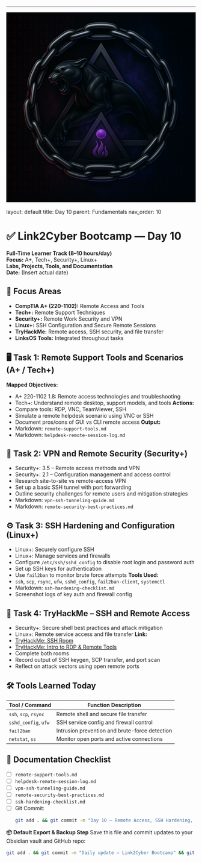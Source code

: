 ---
![Panther Icon](/assets/icons/icon-cyber-panther.png)

layout: default
title: Day 10
parent: Fundamentals
nav_order: 10

# ✅ Link2Cyber Bootcamp — Day 10
**Full-Time Learner Track (8–10 hours/day)**  
**Focus:** A+, Tech+, Security+, Linux+  
**Labs, Projects, Tools, and Documentation**  
**Date:** (Insert actual date)
## 🧩 Focus Areas
- **CompTIA A+ (220-1102):** Remote Access and Tools  
- **Tech+:** Remote Support Techniques  
- **Security+:** Remote Work Security and VPN  
- **Linux+:** SSH Configuration and Secure Remote Sessions  
- **TryHackMe:** Remote access, SSH security, and file transfer  
- **LinksOS Tools:** Integrated throughout tasks
## 🖥️ Task 1: Remote Support Tools and Scenarios (A+ / Tech+)
**Mapped Objectives:**  
- A+ 220-1102 1.8: Remote access technologies and troubleshooting  
- Tech+: Understand remote desktop, support models, and tools
**Actions:**  
- Compare tools: RDP, VNC, TeamViewer, SSH  
- Simulate a remote helpdesk scenario using VNC or SSH  
- Document pros/cons of GUI vs CLI remote access
**Output:**  
- Markdown: `remote-support-tools.md`  
- Markdown: `helpdesk-remote-session-log.md`
## 🔐 Task 2: VPN and Remote Security (Security+)
- Security+: 3.5 – Remote access methods and VPN  
- Security+: 2.1 – Configuration management and access control
- Research site-to-site vs remote-access VPN  
- Set up a basic SSH tunnel with port forwarding  
- Outline security challenges for remote users and mitigation strategies
- Markdown: `vpn-ssh-tunneling-guide.md`  
- Markdown: `remote-security-best-practices.md`
## ⚙️ Task 3: SSH Hardening and Configuration (Linux+)
- Linux+: Securely configure SSH  
- Linux+: Manage services and firewalls
- Configure `/etc/ssh/sshd_config` to disable root login and password auth  
- Set up SSH keys for authentication  
- Use `fail2ban` to monitor brute force attempts
**Tools Used:**  
- `ssh`, `scp`, `rsync`, `ufw`, `sshd_config`, `fail2ban-client`, `systemctl`
- Markdown: `ssh-hardening-checklist.md`  
- Screenshot logs of key auth and firewall config
## 🧪 Task 4: TryHackMe – SSH and Remote Access
- Security+: Secure shell best practices and attack mitigation  
- Linux+: Remote service access and file transfer
**Link:**  
- [TryHackMe: SSH Room](https://tryhackme.com/room/ssh)  
- [TryHackMe: Intro to RDP & Remote Tools](https://tryhackme.com/room/introtordp)
- Complete both rooms  
- Record output of SSH keygen, SCP transfer, and port scan  
- Reflect on attack vectors using open remote ports
## 🛠️ Tools Learned Today
| Tool / Command       | Function Description                               |
|----------------------|----------------------------------------------------|
| `ssh`, `scp`, `rsync`| Remote shell and secure file transfer              |
| `sshd_config`, `ufw` | SSH service config and firewall control            |
| `fail2ban`           | Intrusion prevention and brute-force detection     |
| `netstat`, `ss`      | Monitor open ports and active connections          |
## 📁 Documentation Checklist
- [ ] `remote-support-tools.md`  
- [ ] `helpdesk-remote-session-log.md`  
- [ ] `vpn-ssh-tunneling-guide.md`  
- [ ] `remote-security-best-practices.md`  
- [ ] `ssh-hardening-checklist.md`  
- [ ] Git Commit:
  ```bash
  git add . && git commit -m "Day 10 – Remote Access, SSH Hardening, and VPN Security" && git push origin main
  ```
**📦 Default Export & Backup Step**
Save this file and commit updates to your Obsidian vault and GitHub repo:
```bash
git add . && git commit -m "Daily update – Link2Cyber Bootcamp" && git push origin main
```
